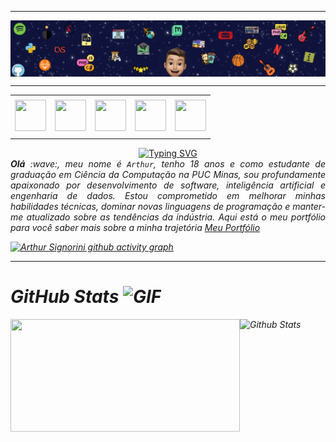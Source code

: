 

-----

<div>
<img align="center" alt="Header" src="https://github.com/arthursignorini/arthursignorini/blob/main/Banner.png"/>
</div>

-----

<div align="center">
<table>
<tr>
 <td align="center" colspan="11"></td>
</tr> 
<tr>
<td><a href="https://github.com/arthursignorini" target="_blank"><img src="https://github.com/joaopauloaramuni/joaopauloaramuni/blob/main/img/github5.png?raw=true" width="50px" height="50px"/></a>
</td>
<td><a href="mailto:arthusigmiranda@gmail.com" target="_blank"><img src="https://github.com/joaopauloaramuni/joaopauloaramuni/blob/main/img/gmail3.png?raw=true" width="50px" height="50px"/></a>
</td>
<td><a href="https://wa.me/5531985751718" target="_blank"><img src="https://github.com/joaopauloaramuni/joaopauloaramuni/blob/main/img/wpp2.png?raw=true" width="50px" height="50px"/></a>
</td>
<td><a href="https://www.instagram.com/sig.arthur/" target="_blank"><img src="https://github.com/joaopauloaramuni/joaopauloaramuni/blob/main/img/insta2.png?raw=true" width="50px" height="50px"/></a>
</td>
<td><a href="https://www.linkedin.com/in/arthur-signorini-miranda-8b510b280/" target="_blank"><img src="https://github.com/joaopauloaramuni/joaopauloaramuni/blob/main/img/linkedin2.png?raw=true" width="50px" height="50px"/></a>
</td>
</tr>
<tr>
 <td align="center" colspan="11"></td>
</tr> 
</table>

<div align="center">
  <a href="https://git.io/typing-svg">
    <img src="https://readme-typing-svg.demolab.com?font=IBM+Plex+Mono&weight=600&size=30&pause=1000&color=f065a9&center=true&width=435&lines=Hi+there%2C+I'm+Arthur%3BSoftware+Developer%3BComputer+Scientist" alt="Typing SVG" />
  </a>
</div>

</div>

<div align="justify">
<i><b>Olá</b> :wave:, meu nome é <code>Arthur</code>, tenho 18 anos e como estudante de graduação em Ciência da Computação na PUC Minas, sou profundamente apaixonado por desenvolvimento de software, inteligência artificial e engenharia de dados. Estou comprometido em melhorar minhas habilidades técnicas, dominar novas linguagens de programação e manter-me atualizado sobre as tendências da indústria. Aqui está o meu portfólio para você saber mais sobre a minha trajetória <a href="https://arthursignorini.github.io/Portfolio/" target="_blank">Meu Portfólio</a>


[![Arthur Signorini github activity graph](https://github-readme-activity-graph.vercel.app/graph?username=arthursignorini&bg_color=0d1117&color=67cb57&line=67cb57&point=67cb57&area=true&area_color=67cb57&hide_border=true)](https://github.com/ashutosh00710/github-readme-activity-graph)


</div>

-----

# GitHub Stats <img height="30" alt="GIF" src="https://github.com/joaopauloaramuni/joaopauloaramuni/blob/main/img/graphic.gif?raw=true"/>

<div style="display: flex; flex-direction: row; align-items: flex-start;">
    <a href="https://github.com/arthursignorini">
        <img height="180em" src="https://github-readme-stats.vercel.app/api/top-langs/?username=arthursignorini&layout=compact&langs_count=7&theme=dracula" style="height: 180px; width: 367px; font-size: 20px"/>
    </a>
    <img align="left" src="https://github-readme-streak-stats.herokuapp.com/?user=arthursignorini&theme=dracula&hide_border=false" alt="Github Stats" style="height: 180px;"/>
</div>


